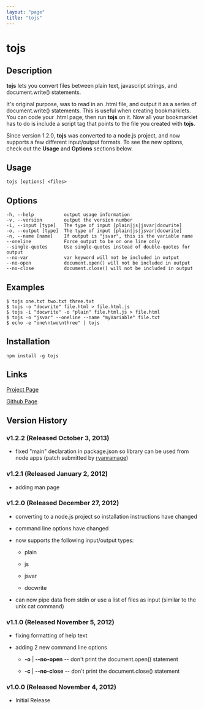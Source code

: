 ```yaml
---
layout: "page"
title: "tojs"
---
```

# tojs #

## Description ##

**tojs** lets you convert files between plain text, javascript strings,
and document.write() statements.

It's original purpose, was to read in an .html file, and output it
as a series of document.write() statements. This is useful when creating
bookmarklets.  You can code your .html page, then run **tojs** on it.
Now all your bookmarklet has to do is include a script tag that points 
to the file you created with **tojs**.

Since version 1.2.0, **tojs** was converted to a node.js project, and now
supports a few different input/output formats.  To see the new options,
check out the **Usage** and **Options** sections below.


## Usage ##

    tojs [options] <files>


## Options ##

    -h, --help           output usage information
    -v, --version        output the version number
    -i, --input [type]   The type of input [plain|js|jsvar|docwrite]
    -o, --output [type]  The type of input [plain|js|jsvar|docwrite]
    -n, --name [name]    If output is "jsvar", this is the variable name
    --oneline            Force output to be on one line only
    --single-quotes      Use single-quotes instead of double-quotes for output
    --no-var             var keyword will not be included in output
    --no-open            document.open() will not be included in output
    --no-close           document.close() will not be included in output


## Examples ##

    $ tojs one.txt two.txt three.txt
    $ tojs -o "docwrite" file.html > file.html.js
    $ tojs -i "docwrite" -o "plain" file.html.js > file.html
    $ tojs -o "jsvar" --oneline --name "myVariable" file.txt
    $ echo -e "one\ntwo\nthree" | tojs


## Installation ##

    npm install -g tojs


## Links ##

[Project Page](https://www.skratchdot.com/projects/tojs/)

[Github Page](https://github.com/skratchdot/tojs/)


## Version History ##

### v1.2.2 (Released October 3, 2013)

- fixed "main" declaration in package.json so library can be used from node
  apps (patch submitted by [ryanramage](https://github.com/ryanramage))

### v1.2.1 (Released January 2, 2012)

- adding man page

### v1.2.0 (Released December 27, 2012)

- converting to a node.js project so installation instructions have changed

- command line options have changed

- now supports the following input/output types:

  - plain
  
  - js
  
  - jsvar

  - docwrite

- can now pipe data from stdin or use a list of files as input (similar to the unix cat command)

### v1.1.0 (Released November 5, 2012)

- fixing formatting of help text

- adding 2 new command line options

  - **-o** | **--no-open** -- don't print the document.open() statement

  - **-c** | **--no-close** -- don't print the document.close() statement

### v1.0.0 (Released November 4, 2012)

- Initial Release
